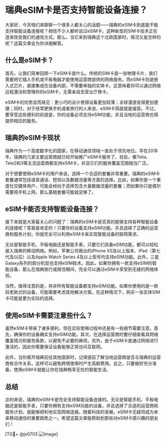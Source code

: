 # 瑞典eSIM卡是否支持智能设备连接？

大家好，今天咱们来聊聊一个很多人都关心的话题——瑞典的eSIM卡到底能不能支持智能设备连接呢？相信不少人都听说过eSIM卡，这种新型的SIM卡技术正在逐渐改变我们的通信方式。那么，当它来到瑞典这个北欧国家时，情况又是怎样的呢？这篇文章会为你详细解答。

## 什么是eSIM卡？

首先，让我们简单回顾一下eSIM卡是什么。传统的SIM卡是一张物理卡片，我们需要把它插入手机或平板电脑才能使用运营商提供的网络服务。而eSIM卡则是嵌入式芯片，直接集成在设备内部，不需要单独的实体卡。这意味着你可以通过网络远程激活和管理你的eSIM卡，无需亲自去营业厅换卡。

eSIM卡的优势显而易见：更小巧的设计使得设备更加轻薄；全球漫游变得更加便捷；同时，对于经常更换手机或者旅行的人来说，eSIM卡简直就是福音。不过，要享受这些便利的前提是，你的设备必须支持eSIM功能，并且当地的运营商也得提供相应的服务。

## 瑞典的eSIM卡现状

瑞典作为一个高度数字化的国家，在移动通信领域一直处于领先地位。早在2018年，瑞典的几家主要运营商就已经开始推广eSIM卡服务了。目前，像Telia、Tele2和3等主流运营商都支持eSIM卡，并且它们的服务覆盖范围相当广泛。

对于想要使用eSIM卡的用户来说，选择一个合适的套餐非常重要。瑞典的eSIM卡套餐通常包括语音通话、短信以及数据流量等方面的选择。比如，如果你是一个重度社交媒体用户，可能会倾向于选择包含大量数据流量的套餐；而如果你只是偶尔需要用手机上网，那么基础套餐可能就足够了。

## eSIM卡能否支持智能设备连接？

接下来就是大家最关心的问题了：瑞典的eSIM卡是否真的能够支持各种智能设备的连接呢？答案是肯定的！只要你的设备支持eSIM功能，并且选择了正确的运营商和服务计划，你就完全可以利用eSIM卡来实现智能设备的联网需求。

无论是智能手机、平板电脑还是智能手表，只要它们具备eSIM功能，都可以轻松接入瑞典的移动网络。例如，苹果公司推出的iPhone XS及以上版本、iPad（第七代及以后）以及Apple Watch Series 4及以上型号均支持eSIM功能。此外，三星Galaxy系列的部分机型也支持eSIM技术。因此，如果你拥有一款支持eSIM的智能设备，那么在瑞典旅行或居住期间，完全可以通过eSIM卡享受到无缝的网络体验。

当然，值得注意的是，并非所有智能设备都支持eSIM功能。如果你使用的是一款较老款式的设备，可能需要考虑其他解决方案。在这种情况下，购买一张实体SIM卡可能是更为实际的选择。

## 使用eSIM卡需要注意些什么？

虽然eSIM卡带来了诸多便利，但在实际使用过程中还是有一些细节需要注意。首先，确保你的设备确实支持eSIM功能。其次，在选择运营商时要仔细查看其网络覆盖情况和服务条款，以避免不必要的麻烦。另外，由于eSIM卡是通过网络进行激活的，因此你需要保证设备能够正常访问互联网。

此外，当你离开瑞典前往其他国家时，记得提前了解当地运营商是否与瑞典的运营商有合作关系，这样可以避免跨境使用时产生高额费用。总之，只要做好充分准备，使用eSIM卡就能让你在瑞典畅享无忧的智能生活。

## 总结

总的来说，瑞典的eSIM卡是完全支持智能设备连接的。无论是智能手机、平板电脑还是智能手表，只要你拥有支持eSIM功能的设备，并且选择了合适的运营商和服务计划，就能够顺利地实现网络连接。随着科技的发展，eSIM卡无疑将成为未来移动通信的重要趋势之一。希望这篇文章能帮助到那些对eSIM卡感兴趣的朋友们！

[TG💪+ @jx0703 ![Image](https://github.com/user-attachments/assets/dbca1d08-cadb-493c-b0ec-ad6f7a83f270)]